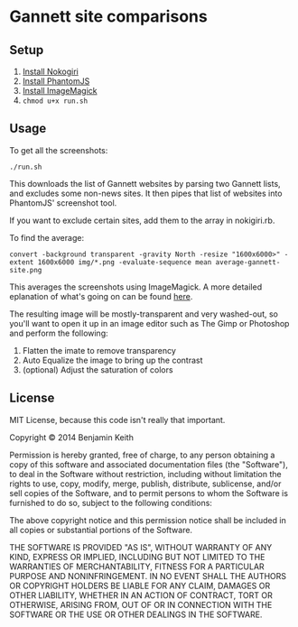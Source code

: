 # Gannett site comparisons

## Setup

1. [Install Nokogiri](http://www.nokogiri.org/tutorials/installing_nokogiri.html)
2. [Install PhantomJS](http://phantomjs.org/download.html)
3. [Install ImageMagick](http://imagemagick.org/script/binary-releases.php)
4. `chmod u+x run.sh`

## Usage

To get all the screenshots:

```
./run.sh
```

This downloads the list of Gannett websites by parsing two Gannett lists, and excludes some non-news sites. It then pipes that list of websites into PhantomJS' screenshot tool. 

If you want to exclude certain sites, add them to the array in nokigiri.rb.

To find the average:

```
convert -background transparent -gravity North -resize "1600x6000>" -extent 1600x6000 img/*.png -evaluate-sequence mean average-gannett-site.png
```

This averages the screenshots using ImageMagick. A more detailed eplanation of what's going on can be found [here](http://blog.patdavid.net/2012/08/imagemagick-average-blending-files.html). 

The resulting image will be mostly-transparent and very washed-out, so you'll want to open it up in an image editor such as The Gimp or Photoshop and perform the following:

1. Flatten the imate to remove transparency
2. Auto Equalize the image to bring up the contrast
3. (optional) Adjust the saturation of colors

## License

MIT License, because this code isn't really that important. 

Copyright &copy; 2014 Benjamin Keith

Permission is hereby granted, free of charge, to any person obtaining a copy of this software and associated documentation files (the "Software"), to deal in the Software without restriction, including without limitation the rights to use, copy, modify, merge, publish, distribute, sublicense, and/or sell copies of the Software, and to permit persons to whom the Software is furnished to do so, subject to the following conditions:

The above copyright notice and this permission notice shall be included in all copies or substantial portions of the Software.

THE SOFTWARE IS PROVIDED "AS IS", WITHOUT WARRANTY OF ANY KIND, EXPRESS OR IMPLIED, INCLUDING BUT NOT LIMITED TO THE WARRANTIES OF MERCHANTABILITY, FITNESS FOR A PARTICULAR PURPOSE AND NONINFRINGEMENT. IN NO EVENT SHALL THE AUTHORS OR COPYRIGHT HOLDERS BE LIABLE FOR ANY CLAIM, DAMAGES OR OTHER LIABILITY, WHETHER IN AN ACTION OF CONTRACT, TORT OR OTHERWISE, ARISING FROM, OUT OF OR IN CONNECTION WITH THE SOFTWARE OR THE USE OR OTHER DEALINGS IN THE SOFTWARE.

